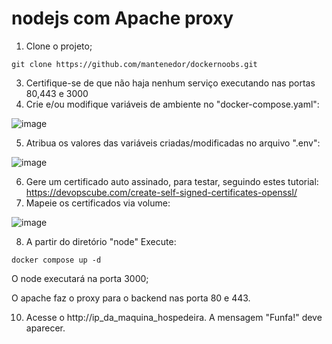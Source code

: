 # nodejs com Apache proxy

1. Clone o projeto;   
```
git clone https://github.com/mantenedor/dockernoobs.git
```
3. Certifique-se de que não haja nenhum serviço executando nas portas 80,443 e 3000
4. Crie e/ou modifique variáveis de ambiente no "docker-compose.yaml":

![image](https://github.com/mantenedor/dockernoobs/assets/5191875/abcf5b54-ccbe-472f-8f7b-9693062a705f)

5. Atribua os valores das variáveis criadas/modificadas no arquivo ".env":
  
![image](https://github.com/mantenedor/dockernoobs/assets/5191875/cf6bdb76-f156-4ae2-8109-4fe519a08f38)

6. Gere um certificado auto assinado, para testar, seguindo estes tutorial: https://devopscube.com/create-self-signed-certificates-openssl/
7. Mapeie os certificados via volume:

![image](https://github.com/mantenedor/dockernoobs/assets/5191875/b3857f1f-9b7b-4939-a079-cc999a690482)

8. A partir do diretório "node" Execute:
```
docker compose up -d
```
O node executará na porta 3000;
  
O apache faz o proxy para o backend nas porta 80 e 443.
   
10. Acesse o http://ip_da_maquina_hospedeira. A mensagem "Funfa!" deve aparecer.
